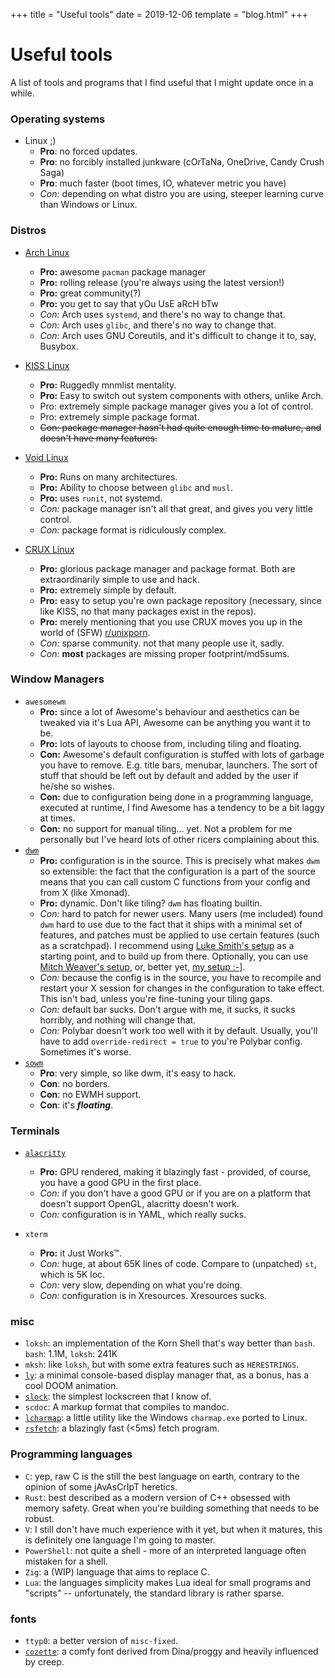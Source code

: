 +++
title = "Useful tools"
date = 2019-12-06
template = "blog.html"
+++

# Useful tools

A list of tools and programs that I find useful that I might update
once in a while.

### Operating systems
- Linux ;)
	- **Pro**: no forced updates.
	- **Pro**: no forcibly installed junkware (cOrTaNa, OneDrive, Candy Crush Saga)
	- **Pro**: much faster (boot times, IO, whatever metric you have)
	- *Con:* depending on what distro you are using, steeper learning curve than Windows
	or Linux.

### Distros
- [Arch Linux](https://archlinux.org)
	- **Pro:** awesome `pacman` package manager
	- **Pro:** rolling release (you're always using the latest version!)
	- **Pro:** great community(?)
	- **Pro:** you get to say that yOu UsE aRcH bTw
	- *Con:* Arch uses `systemd`, and there's no way to change that.
	- *Con:* Arch uses `glibc`, and there's no way to change that.
	- *Con:* Arch uses GNU Coreutils, and it's difficult to change it to, say, Busybox.

- [KISS Linux](https://k1ss.org)
	- **Pro:** Ruggedly mnmlist mentality.
	- **Pro:** Easy to switch out system components with others, unlike Arch.
	- Pro: extremely simple package manager gives you a lot of control.
	- Pro: extremely simple package format.
	- <s>Con: package manager hasn't had quite enough time to mature, and doesn't have many features.</s>

- [Void Linux](https://voidlinux.org)
	- **Pro:** Runs on many architectures.
	- **Pro:** Ability to choose between `glibc` and `musl`.
	- **Pro:** uses `runit`, not systemd.
	- *Con:* package manager isn't all that great, and gives you very
	  little control.
	- *Con:* package format is ridiculously complex.

- [CRUX Linux](https://crux.nu)
	- **Pro:** glorious package manager and package format. Both are extraordinarily simple to use
	  and hack.
	- **Pro:** extremely simple by default.
	- **Pro:** easy to setup you're own package repository (necessary, since like KISS, no
	  that many packages exist in the repos).
	- **Pro:** merely mentioning that you use CRUX moves you up in the world of (SFW) [r/unixporn](https://reddit.com/r/unixporn).
	- *Con:* sparse community. not that many people use it, sadly.
	- *Con:* **most** packages are missing proper footprint/md5sums.
 
### Window Managers
- `awesomewm`
	- **Pro:** since a lot of Awesome's behaviour and aesthetics can be tweaked via it's Lua API, Awesome can be anything you want it to be.
	- **Pro:** lots of layouts to choose from, including tiling and floating.
	- **Con:** Awesome's default configuration is stuffed with lots of garbage you have to remove. E.g. title bars, menubar, launchers. The sort of stuff that should be left out by default and added by the user if he/she so wishes.
	- **Con:** due to configuration being done in a programming language, executed at runtime, I find Awesome has a tendency to be a bit laggy at times.
	- **Con:** no support for manual tiling... yet. Not a problem for me personally but I've heard lots of other ricers complaining about this.
- [`dwm`](https://dwm.suckless.org/)
	- **Pro:** configuration is in the source. This is precisely what makes `dwm` so extensible:
	  the fact that the configuration is a part of the source means that you can call custom
	  C functions from your config and from X (like Xmonad).
	- **Pro:** dynamic. Don't like tiling? `dwm` has floating builtin.
	- *Con:* hard to patch for newer users. Many users (me included) found `dwm` hard to use
	  due to the fact that it ships with a minimal set of features, and patches must be applied
	  to use certain features (such as a scratchpad). I recommend using [Luke Smith's setup](https://github.com/LukeSmithxyz)
	  as a starting point, and to build up from there. Optionally, you can use [Mitch Weaver's setup](https://github.com/mitchweaver/suckless),
	  or, better yet, [my setup :-\]](https://github.com/kiedtl/suckless).
	- *Con:* because the config is in the source, you have to recompile and restart your X session
	  for changes in the configuration to take effect. This isn't bad, unless you're fine-tuning your tiling gaps.
	- *Con:* default bar sucks. Don't argue with me, it sucks, it sucks horribly, and nothing will change that.
	- *Con:* Polybar doesn't work too well with it by default. Usually, you'll have to add `override-redirect = true` to
	  you're Polybar config. Sometimes it's worse.
- [`sowm`](https://github.com/dylanaraps/sowm)
	- **Pro**: very simple, so like dwm, it's easy to hack.
	- **Con**: no borders.
	- **Con**: no EWMH support.
	- **Con**: it's __*floating*__.

### Terminals
- [`alacritty`](https://github.com/jwilm/alacritty)
	- **Pro:** GPU rendered, making it blazingly fast - provided, of course, you have a good GPU
	  in the first place.
	- *Con:* if you don't have a good GPU or if you are on a platform that doesn't support OpenGL,
	alacritty doesn't work.
	- *Con:* configuration is in YAML, which really sucks.

- `xterm`
	- **Pro:** it Just Works™.
	- *Con:* huge, at about 65K lines of code. Compare to (unpatched) `st`, which is 5K loc.
	- *Con:* very slow, depending on what you're doing.
	- *Con:* configuration is in Xresources. Xresources sucks.

### misc
- `loksh`: an implementation of the Korn Shell that's way better than `bash`. `bash`: 1.1M, `loksh`: 241K
- `mksh`: like `loksh`, but with some extra features such as `HERESTRINGS`.
- [`ly`](https://github.com/cyglom/ly): a minimal console-based display manager that, as a bonus, has a cool DOOM animation.
- [`slock`](https://tools.suckless.org/slock): the simplest lockscreen that I know of.
- `scdoc`: A markup format that compiles to mandoc.
- [`lcharmap`](https://github.com/lptstr/lcharmap): a little utility like the Windows `charmap.exe` ported to Linux.
- [`rsfetch`](https://github.com/rsfetch/rsfetch): a blazingly fast (<5ms) fetch program.

### Programming languages
- `C`: yep, raw C is the still the best language on earth, contrary to the opinion of some jAvAsCrIpT heretics.
- `Rust`: best described as a modern version of C++ obsessed with memory safety. Great when you're building something
that needs to be robust.
- `V`: I still don't have much experience with it yet, but when it matures, this is definitely one language I'm going to
  master.
- `PowerShell`: not quite a shell - more of an interpreted language often mistaken for a shell.
- `Zig`: a (WIP) language that aims to replace C.
- `Lua`: the languages simplicity makes Lua ideal for small programs and "scripts" -- unfortunately, the standard library is rather sparse.

### fonts
- `ttyp0`: a better version of `misc-fixed`.
- [`cozette`](https://github.com/slavfox/Cozette): a comfy font derived from Dina/proggy and heavily influenced by creep.
